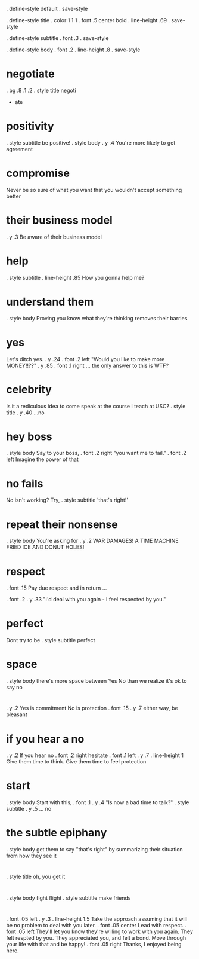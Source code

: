 . define-style default
. save-style

. define-style title
. color 1 1 1
. font .5 center bold
. line-height .69
. save-style

. define-style subtitle
. font .3
. save-style

. define-style body
. font .2
. line-height .8
. save-style

# negotiate
. bg .8 .1 .2
. style title
negoti
 - ate

# positivity
. style subtitle
be positive!
. style body
. y .4
You're more likely
to get agreement

# compromise
Never be so sure
of what you want
that
you wouldn't accept
something better

# their business model
. y .3
Be aware of their
business model

# help
. style subtitle
. line-height .85
How you 
gonna
help me?

# understand them
. style body
Proving you know
what they're
thinking
removes their
barries

# yes
Let's ditch yes.
. y .24
. font .2 left
"Would you like to
   make more
   MONEY!!??"
. y .85
. font .1 right
 ... the only answer to this is WTF?

# celebrity
Is it a
rediculous idea
to come speak
at the course
I teach at USC?
. style title
. y .40
 ...no

# hey boss
. style body
Say to your boss, 
. font .2 right
"you want me
to fail."
. font .2 left
Imagine the
power of that

# no fails
No isn't working?
Try, 
. style subtitle
'that's right!'

# repeat their nonsense
. style body
You're asking for
. y .2
WAR DAMAGES!
A TIME MACHINE
FRIED ICE AND
DONUT HOLES!

# respect
. font .15
Pay due respect
and in return ...

. font .2
. y .33
"I'd deal with you
again  -  I feel
respected by you."

# perfect
Dont try
to be
. style subtitle
perfect

# space
. style body
there's more space
between
Yes                   No
than we realize
it's ok to say no

# 
. y .2
Yes is commitment
No is protection
. font .15 
. y .7
either way, be pleasant

# if you hear a no
. y .2
If you hear no
. font .2 right
hesitate
. font .1 left
. y .7
. line-height 1
Give them time to think.
Give them time to feel protection

# start
. style body
Start with
this,
. font .1 
. y .4
"Is now a bad time to talk?"
. style subtitle
. y .5
 ... no

# the subtle epiphany
. style body
get them to
say "that's right"
by summarizing
their situation
from how they see it

#
. style title
oh, you 
  get it

# 
. style body
fight
flight
. style subtitle
make friends


#
. font .05 left
. y .3
. line-height 1.5
Take the approach assuming that
it will be no problem to deal with you later.
. font .05 center
Lead with respect.
. font .05 left
They'll let you know they're willing to work with you again.
They felt respted by you. They appreciated you, and felt a bond.
Move through your life with that and be happy!
. font .05 right
Thanks, I enjoyed being here.